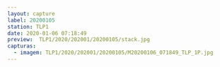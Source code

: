 ```yaml
---
layout: capture
label: 20200105
station: TLP1
date: 2020-01-06 07:18:49
preview:  TLP1/2020/202001/20200105/stack.jpg
capturas:
  - imagem: TLP1/2020/202001/20200105/M20200106_071849_TLP_1P.jpg
---
```

